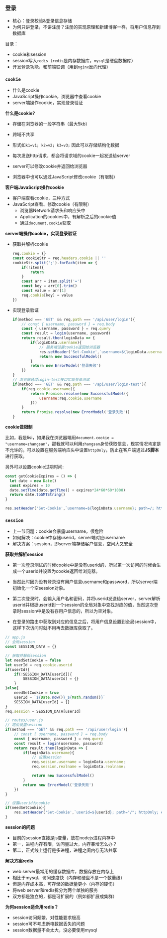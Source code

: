 ## `登录`

+ 核心：登录校验&登录信息存储
+ 为何只讲登录，不讲注册？注册的实现原理和新建博客一样，将用户信息存到数据库

目录：

+ cookie和session
+ session写入`redis`（`redis`是内存数据库，`mysql`是硬盘数据库）
+ 开发登录功能，和前端联调（用到`nginx`反向代理）



### `cookie`

+ 什么是cookie
+ JavaScript操作cookie，浏览器中查看cookie
+ server端操作cookie，实现登录验证



**什么是cookie?**

+ 存储在浏览器的一段字符串（最大5kb）

+ 跨域不共享

+ 形式如`k1=v1; k2=v2; k3=v3;` 因此可以存储结构化数据
+ 每次发送http请求，都会将请求域的cookie一起发送给server
+ server可以修改cookie并返回给浏览器
+ 浏览器中也可以通过JavaScript修改cookie（有限制）



**客户端JavaScript操作cookie**

+ 客户端查看cookie，三种方式
+ JavaScript查看、修改cookie（有限制）
  + 浏览器Network请求头和响应头中
  + Application的cookies中，有解析之后的cookie值
  + 通过`document.cookie`获取



**server端操作cookie，实现登录验证**

+ 获取并解析cookie

  ```js
  req.cookie = {}
  const cookieStr = req.headers.cookie || ''
  cookieStr.split(';').forEach(item => {
      if(!item){
          return
      }
      const arr = item.split('=')
      const key = arr[0].trim()
      const value = arr[1]
      req.cookie[key] = value
  })
  ```

  

+ 实现登录验证

  ```js
  if(method === 'GET' && req.path === '/api/user/login'){
      // const { username, password } = req.body
      const { username, password } = req.query
      const result = login(username, password)
      return result.then(loginData => {
          if(loginData.username){
              // 服务端设置cookie返回给浏览器
              res.setHeader('Set-Cookie',`username=${loginData.username}; path=/`)
              return new SuccessfulModel()
          }
          return new ErrorModel('登录失败')
      })
  }
  // 浏览器通过login-test接口实现登录测试
  if(method === 'GET' && req.path === '/api/user/login-test'){
      if(req.cookie.username){
          return Promise.resolve(new SuccessfulModel({
              username:req.cookie.username
          }))
      }
      return Promise.resolve(new ErrorModel('登录失败'))
  }
  ```



**cookie做限制**

比如，我是lisi，如果我在浏览器端用`document.cookie = "username=zhangsan"`，那我就可以利用`zhangsan`身份获取信息，现实情况肯定是不允许的。可以设置在服务端响应头中设置`httpOnly`，防止在客户端通过**JS脚本**进行获取。

另外可以设置cookie过期时间:

```js
const getCookieExpires = () => {
  let date = new Date()
  const expires = 10
  date.setTime(date.getTime() + expires*24*60*60*1000)
  return date.toGMTString()
}

res.setHeader('Set-Cookie',`username=${loginData.username}; path=/; httpOnly; expires=${getCookieExpires()}`)
```



### `session`

+ 上一节问题：cookie会暴露username，很危险
+ 如何解决：cookie中存储userid，server端对应username
+ 解决方案：session，即server端存储客户信息，空间大又安全



**获取并解析session**

+ 第一次登录测试的时候cookie中是没有userid的，所以第一次访问的时候会生成一个userid并设置为cookie返回给浏览器。

+ 当然此时因为没有登录没有用户信息username和password，所以server端初始化一个空session对象。
+ 第二次登录时，会输入用户名和密码，并将userid发送给server，server解析userid并根据userid到一个session的全局对象中查找对应的值，当然这次登录时session中是没有存用户信息的，所以为空对象。
+ 在登录的路由中获取到对应的信息之后，将用户信息设置到全局session中，这样下次访问时就不用再去数据库获取了。

```js
// app.js
// 全局session
const SESSION_DATA = {}

// 获取并解析session
let needSetCookie = false
let userId = req.cookie.userid
if(userId){
    if(!SESSION_DATA[userId]){
        SESSION_DATA[userId] = {}
    }
}else{
    needSetCookie = true
    userId = `${Date.now()}_${Math.random()}`
    SESSION_DATA[userId] = {}
}
req.session = SESSION_DATA[userId]

// routes/user.js
// 路由设置session
if(method === 'GET' && req.path === '/api/user/login'){
    // const { username, password } = req.body
    const { username, password } = req.query
    const result = login(username, password)
    return result.then(loginData => {
        if(loginData.username){
            // 设置session
            req.session.username = loginData.username;
            req.session.realname = loginData.realname;

            return new SuccessfulModel()
        }
        return new ErrorModel('登录失败')
    })
}

// 设置userid为cookie
if(needSetCookie){
    res.setHeader('Set-Cookie',`userid=${userId}; path="/"; httpOnly; expires=${getCookieExpires()}`)
}
```



**session的问题**

+ 目前的session直接是js变量，放在nodejs进程内存中
+ 第一，进程内存有限，访问量过大，内存暴增怎么办？
+ 第二，正式线上运行是多进程，进程之间内存无法共享

**解决方案redis**

+ web server最常用的缓存数据库，数据存放在内存上
+ 相比于mysql，访问速度快（内存和硬盘不是一个数量级）
+ 但是内存成本高，可存储的数据量更小（内存的硬伤） 
+ 将web server和redis拆分为两个单独的服务
+ 双方都是独立的，都是可扩展的（例如都扩展成集群）

**为何session适合用redis？**

+ session访问频繁，对性能要求极高
+ session可不考虑断电数据丢失的问题
+ session数据量不会太大，没必要使用mysql

